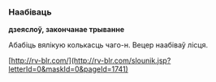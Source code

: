 ### Наабіваць
**дзеяслоў, закончанае трыванне**

Абабіць вялікую колькасць чаго-н. Вецер наабіваў лісця.

<a rel="author">[http://rv-blr.com/](http://rv-blr.com/slounik.jsp?letterId=0&maskId=0&pageId=1741)</a>

